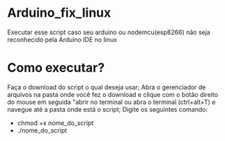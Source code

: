 # Arduino_fix_linux
  Executar esse script caso seu arduino ou nodemcu(esp8266) não seja reconhecido pela Arduíno IDE no linux
# Como executar?
  Faça o download do script o qual deseja usar;
  Abra o gerenciador de arquivos na pasta onde você fez o download e clique com o botão direito do mouse em seguida "abrir no     terminal ou abra o terminal (ctrl+alt+T) e navegue até a pasta onde está o script;
  Digite os seguintes comando:
  - chmod +x nome_do_script
  - ./nome_do_script
